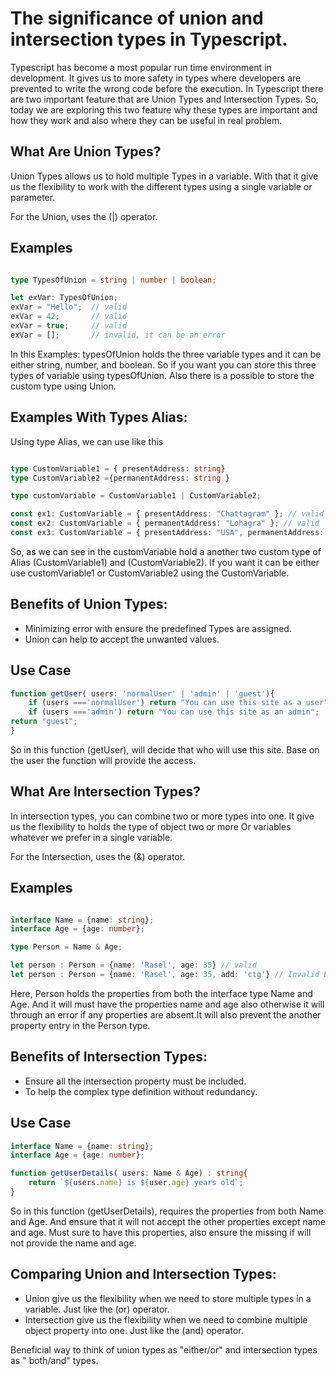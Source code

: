 
# The significance of union and intersection types in Typescript.

Typescript has become a most popular run time environment in development. It gives us to more safety in types where developers are prevented to write the wrong code before the execution. In Typescript there are two important feature that are Union Types and Intersection Types. So, today we are exploring this two feature why these types are important and how they work and also where they can be useful in real problem.


## What Are Union Types?
Union Types allows us to hold multiple Types in a variable. With that it give us the flexibility to work with the different types using a single variable or parameter.

For the Union, uses the (|) operator.

## Examples

```typescript

type TypesOfUnion = string | number | boolean;

let exVar: TypesOfUnion;
exVar = "Hello";  // valid
exVar = 42;       // valid
exVar = true;     // valid
exVar = [];       // invalid, it can be an error
```
In this Examples: typesOfUnion holds the three variable types and it can be either string, number, and boolean. So if you want you can store this three types of variable using typesOfUnion. Also there is a possible to store the custom type using Union.

## Examples With Types Alias:
Using type Alias, we can use like this
```typescript

type CustomVariable1 = { presentAddress: string}
type CustomVariable2 ={permanentAddress: string }

type customVariable = CustomVariable1 | CustomVariable2;

const ex1: CustomVariable = { presentAddress: "Chattagram" }; // valid
const ex2: CustomVariable = { permanentAddress: "Lohagra" }; // valid
const ex3: CustomVariable = { presentAddress: "USA", permanentAddress: "Bangladesh" }; // invalid - TypeScript expects one or the other, not both.

```

So, as we can see in the customVariable hold a another two custom type of Alias (CustomVariable1) and (CustomVariable2). If you want it can be either use customVariable1 or CustomVariable2 using the CustomVariable.


## Benefits of Union Types:

- Minimizing error with ensure the predefined Types are assigned.
- Union can help to accept the unwanted values.


## Use Case

```typescript
function getUser( users: 'normalUser' | 'admin' | 'guest'){
    if (users ==='normalUser') return "You can use this site as a user";
    if (users ==='admin') return "You can use this site as an admin";
return "guest";
}
```

So in this function (getUser),  will decide that who will use this site. Base on the user the function will provide the access.

## What Are Intersection Types? 
In intersection types, you can combine two or more types into one.
It give us the flexibility to holds the type of object two or more Or variables whatever we prefer in a single variable.

For the Intersection, uses the (&) operator.

## Examples

```typescript

interface Name = {name: string};
interface Age = {age: number};

type Person = Name & Age;

let person : Person = {name: 'Rasel', age: 35} // valid
let person : Person = {name: 'Rasel', age: 35, add: 'ctg'} // Invalid Because, (add: 'ctg') property haven't present in Person type.
```
Here, Person holds the properties from both the interface type Name and Age. And it will must have the properties name and age also otherwise it will through an error if any properties are absent.It will also prevent the another property entry in the Person type.

## Benefits of Intersection Types:

- Ensure all the intersection property must be included.
- To help the complex type definition without redundancy.

## Use Case

```typescript
interface Name = {name: string};
interface Age = {age: number};

function getUserDetails( users: Name & Age) : string{
    return `${users.name} is ${user.age} years old`;
}
```

So in this function (getUserDetails), requires the properties from both Name and Age. And ensure that it will not accept the other properties except name and age. Must sure to have this properties, also ensure the missing if will not provide the name and age.


## Comparing Union and Intersection Types:
- Union give us the flexibility when we need to store multiple types in a variable. Just like the (or) operator.
- Intersection give us the flexibility when we need to combine multiple object property into one. Just like the (and) operator.


Beneficial way to think of union types as "either/or" and intersection types  as " both/and" types.